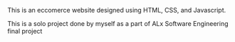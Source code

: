 This is an eccomerce website designed using HTML, CSS, and Javascript.

This is a solo project done by myself as a part of ALx Software Engineering final project
